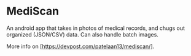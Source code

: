 # MediScan

An android app that takes in photos of medical records, and chugs out organized (JSON/CSV) data. Can also handle batch images.

More info on [https://devpost.com/patelaan13/mediscan/].
